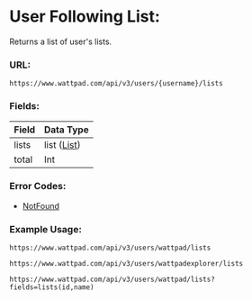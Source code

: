 # User Following List:

Returns a list of user's lists.

### URL:

`https://www.wattpad.com/api/v3/users/{username}/lists`

### Fields:

| Field | Data Type |
| - | - |
| lists | list ([List](../Data_Types/List.md)) |
| total | Int |

### Error Codes:

- [NotFound](../General/Error_Codes.md#1014)

### Example Usage:

`https://www.wattpad.com/api/v3/users/wattpad/lists`

`https://www.wattpad.com/api/v3/users/wattpadexplorer/lists`

`https://www.wattpad.com/api/v3/users/wattpad/lists?fields=lists(id,name)`